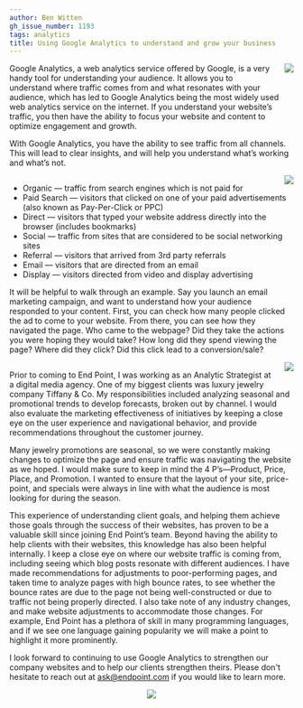 ```yaml
---
author: Ben Witten
gh_issue_number: 1193
tags: analytics
title: Using Google Analytics to understand and grow your business
---
```


<div class="separator" style="clear: both; text-align: center;"><a href="/blog/2016/01/13/using-google-analytics-to-understand/image-0-big.png" imageanchor="1" style="clear: right; float: right; margin-bottom: 1em; margin-left: 1em;"><img border="0" src="/blog/2016/01/13/using-google-analytics-to-understand/image-0.png"/></a></div>

Google Analytics, a web analytics service offered by Google, is a very handy tool for understanding your audience. It allows you to understand where traffic comes from and what resonates with your audience, which has led to Google Analytics being the most widely used web analytics service on the internet. If you understand your website’s traffic, you then have the ability to focus your website and content to optimize engagement and growth.

With Google Analytics, you have the ability to see traffic from all channels. This will lead to clear insights, and will help you understand what’s working and what’s not.

<div class="separator" style="clear: both; text-align: center;"><a href="/blog/2016/01/13/using-google-analytics-to-understand/image-1-big.png" imageanchor="1" style="clear: right; float: right; margin-bottom: 1em; margin-left: 1em;"><img border="0" src="/blog/2016/01/13/using-google-analytics-to-understand/image-1.png"/></a></div>

- Organic —​ traffic from search engines which is not paid for
- Paid Search —​ visitors that clicked on one of your paid advertisements (also known as Pay-Per-Click or PPC)
- Direct —​ visitors that typed your website address directly into the browser (includes bookmarks)
- Social —​ traffic from sites that are considered to be social networking sites
- Referral —​ visitors that arrived from 3rd party referrals
- Email —​ visitors that are directed from an email
- Display —​ visitors directed from video and display advertising

It will be helpful to walk through an example. Say you launch an email marketing campaign, and want to understand how your audience responded to your content. First, you can check how many people clicked the ad to come to your website. From there, you can see how they navigated the page. Who came to the webpage? Did they take the actions you were hoping they would take? How long did they spend viewing the page? Where did they click? Did this click lead to a conversion/sale?

<div class="separator" style="clear: both; text-align: center;"><a href="/blog/2016/01/13/using-google-analytics-to-understand/image-2-big.png" imageanchor="1" style="clear: right; float: right; margin-bottom: 1em; margin-left: 1em;"><img border="0" src="/blog/2016/01/13/using-google-analytics-to-understand/image-2.png"/></a></div>

Prior to coming to End Point, I was working as an Analytic Strategist at a digital media agency. One of my biggest clients was luxury jewelry company Tiffany & Co. My responsibilities included analyzing seasonal and promotional trends to develop forecasts, broken out by channel. I would also evaluate the marketing effectiveness of initiatives by keeping a close eye on the user experience and navigational behavior, and provide recommendations throughout the customer journey.

Many jewelry promotions are seasonal, so we were constantly making changes to optimize the page and ensure traffic was navigating the website as we hoped. I would make sure to keep in mind the 4 P’s—​Product, Price, Place, and Promotion. I wanted to ensure that the layout of your site, price-point, and specials were always in line with what the audience is most looking for during the season.

This experience of understanding client goals, and helping them achieve those goals through the success of their websites, has proven to be a valuable skill since joining End Point’s team. Beyond having the ability to help clients with their websites, this knowledge has also been helpful internally. I keep a close eye on where our website traffic is coming from, including seeing which blog posts resonate with different audiences. I have made recommendations for adjustments to poor-performing pages, and taken time to analyze pages with high bounce rates, to see whether the bounce rates are due to the page not being well-constructed or due to traffic not being properly directed. I also take note of any industry changes, and make website adjustments to accommodate those changes. For example, End Point has a plethora of skill in many programming languages, and if we see one language gaining popularity we will make a point to highlight it more prominently.

I look forward to continuing to use Google Analytics to strengthen our company websites and to help our clients strengthen theirs. Please don't hesitate to reach out at ask@endpoint.com if you would like to learn more.

<div class="separator" style="clear: both; text-align: center;"><a href="/blog/2016/01/13/using-google-analytics-to-understand/image-3-big.png" imageanchor="1" style="margin-left: 1em; margin-right: 1em;"><img border="0" src="/blog/2016/01/13/using-google-analytics-to-understand/image-3.png"/></a></div>
